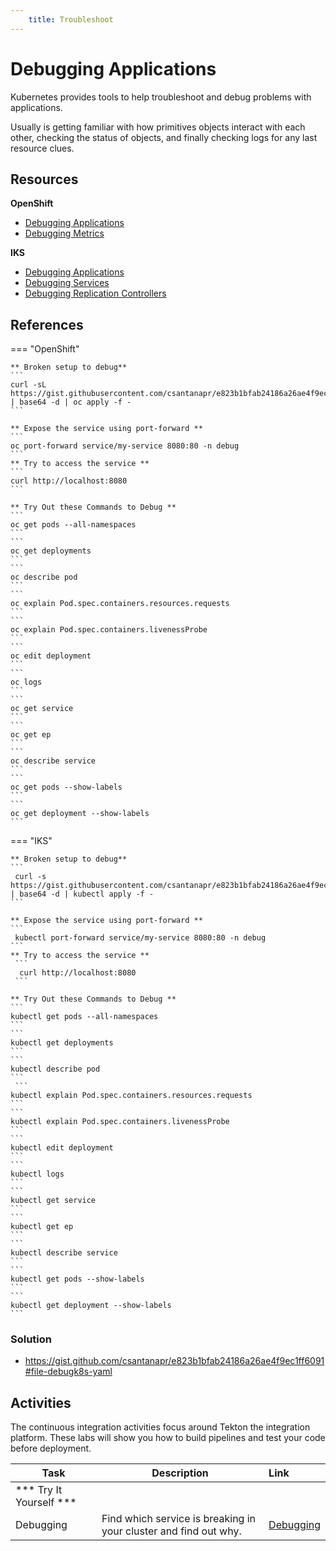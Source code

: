 ```yaml
---
    title: Troubleshoot   
---
```

<!--- cSpell:ignore ICPA openshiftconsole Theia userid toolset crwexposeservice gradlew bluemix ocinstall Mico crwopenlink crwopenapp swaggerui gitpat gituser  buildconfig yourproject wireframe devenvsetup viewapp crwopenlink  atemplatized rtifactoryurlsetup Kata Koda configmap Katacoda checksetup cndp katacoda checksetup Linespace igccli regcred REPLACEME Tavis pipelinerun openshiftcluster invokecloudshell cloudnative sampleapp bwoolf hotspots multicloud pipelinerun Sricharan taskrun Vadapalli Rossel REPLACEME cloudnativesampleapp artifactoryuntar untar Hotspot devtoolsservices Piyum Zonooz Farr Kamal Arora Laszewski  Roadmap roadmap Istio Packt buildpacks automatable ksonnet jsonnet targetport podsiks SIGTERM SIGKILL minikube apiserver multitenant kubelet multizone Burstable checksetup handson  stockbffnode codepatterns devenvsetup newwindow preconfigured cloudantcredentials apikey Indexyaml classname  errorcondition tektonpipeline gradlew gitsecret viewapp cloudantgitpodscreen crwopenlink cdply crwopenapp -->

# Debugging Applications
Kubernetes provides tools to help troubleshoot and debug problems with applications.

Usually is getting familiar with how primitives objects interact with each other, checking the status of objects, and finally checking logs for any last resource clues.

## Resources
**OpenShift**
- [Debugging Applications](https://docs.openshift.com/container-platform/4.3/cli_reference/openshift_developer_cli/debugging-applications-in-odo.html)
- [Debugging Metrics](https://docs.openshift.com/container-platform/4.3/metering/metering-troubleshooting-debugging.html)

**IKS**
- [Debugging Applications](https://kubernetes.io/docs/tasks/debug-application-cluster/debug-application/)
- [Debugging Services](https://kubernetes.io/docs/tasks/debug-application-cluster/debug-service/)
- [Debugging Replication Controllers](https://kubernetes.io/docs/tasks/debug-application-cluster/debug-pod-replication-controller/)

## References

=== "OpenShift"

    ** Broken setup to debug**
    ```
    curl -sL https://gist.githubusercontent.com/csantanapr/e823b1bfab24186a26ae4f9ec1ff6091/raw/1e2a0cca964c7b54ce3df2fc3fbf33a232511877/debugk8s.64 | base64 -d | oc apply -f -
    ```

    ** Expose the service using port-forward **
    ```
    oc port-forward service/my-service 8080:80 -n debug
    ```
    ** Try to access the service **
    ```
    curl http://localhost:8080
    ```

    ** Try Out these Commands to Debug **
    ```
    oc get pods --all-namespaces
    ```
    ```
    oc get deployments
    ```
    ```
    oc describe pod
    ```
    ```
    oc explain Pod.spec.containers.resources.requests
    ```
    ```
    oc explain Pod.spec.containers.livenessProbe
    ```
    ```
    oc edit deployment
    ```
    ```
    oc logs
    ```
    ```
    oc get service
    ```
    ```
    oc get ep
    ```
    ```
    oc describe service
    ```
    ```
    oc get pods --show-labels
    ```
    ```
    oc get deployment --show-labels
    ```

=== "IKS"

    ** Broken setup to debug**
    ```
     curl -s https://gist.githubusercontent.com/csantanapr/e823b1bfab24186a26ae4f9ec1ff6091/raw/a92550dd499ebefc205fa2cd5c18123409186712/debugk8s.64 | base64 -d | kubectl apply -f -
    ```

    ** Expose the service using port-forward **
    ```
     kubectl port-forward service/my-service 8080:80 -n debug
    ```
    ** Try to access the service **
     ```
      curl http://localhost:8080
     ```

    ** Try Out these Commands to Debug **
    ```
    kubectl get pods --all-namespaces
    ```
    ```
    kubectl get deployments
    ```
    ```
    kubectl describe pod
    ```
     ```
    kubectl explain Pod.spec.containers.resources.requests
    ```
    ```
    kubectl explain Pod.spec.containers.livenessProbe
    ```
    ```
    kubectl edit deployment
    ```
    ```
    kubectl logs
    ```
    ```
    kubectl get service
    ```
    ```
    kubectl get ep
    ```
    ```
    kubectl describe service
    ```
    ```
    kubectl get pods --show-labels
    ```
    ```
    kubectl get deployment --show-labels
    ```

### Solution
- https://gist.github.com/csantanapr/e823b1bfab24186a26ae4f9ec1ff6091#file-debugk8s-yaml

## Activities
The continuous integration activities focus around Tekton the integration platform. These labs will show you how to build pipelines and test your code before deployment.

| Task                            | Description         | Link        |
| --------------------------------| ------------------  |:----------- |
| *** Try It Yourself ***                         |         |         | 
| Debugging | Find which service is breaking in your cluster and find out why.  | [Debugging](../activities/labs/lab5) | 30 min |
